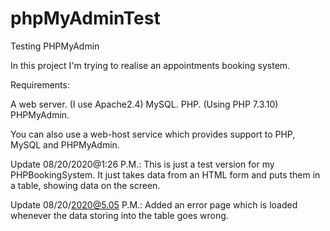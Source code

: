 # phpMyAdminTest
Testing PHPMyAdmin

In this project I'm trying to realise an appointments booking system.

Requirements:

A web server. (I use Apache2.4)
MySQL.
PHP. (Using PHP 7.3.10)
PHPMyAdmin.

You can also use a web-host service which provides support to PHP, MySQL and PHPMyAdmin.

Update 08/20/2020@1:26 P.M.:
This is just a test version for my PHPBookingSystem. It just takes data from an HTML form and puts them in a table, showing data on the screen.

Update 08/20/2020@5.05 P.M.:
Added an error page which is loaded whenever the data storing into the table goes wrong.
